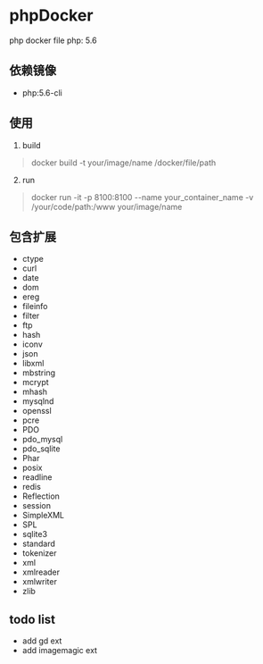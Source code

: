 # phpDocker
php docker file
php: 5.6

  ## 依赖镜像
  - php:5.6-cli

  ## 使用
1. build
> docker build -t your/image/name /docker/file/path
2. run
> docker run -it -p 8100:8100 --name your_container_name -v /your/code/path:/www your/image/name
  ## 包含扩展


- ctype
- curl
- date
- dom
- ereg
- fileinfo
- filter
- ftp
- hash
- iconv
- json
- libxml
- mbstring
- mcrypt
- mhash
- mysqlnd
- openssl
- pcre
- PDO
- pdo_mysql
- pdo_sqlite
- Phar
- posix
- readline
- redis
- Reflection
- session
- SimpleXML
- SPL
- sqlite3
- standard
- tokenizer
- xml
- xmlreader
- xmlwriter
- zlib

## todo list
- add gd ext
- add imagemagic ext

